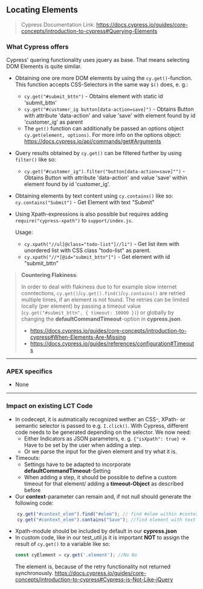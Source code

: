 ## Locating Elements
> Cypress Documentation Link: https://docs.cypress.io/guides/core-concepts/introduction-to-cypress#Querying-Elements

### What Cypress offers

Cypress' quering functionality uses jquery as base. That means selecting DOM Elements is quite similar.
- Obtaining one ore more DOM elements by using the `cy.get()`-function. This function accepts CSS-Selectors in the same way `$()` does, e. g.:
    - `cy.get("#submit_bttn")` - Obtains element with static id 'submit_bttn'
    - `cy.get("#customer_ig button[data-action=save]")` - Obtains Button with attribute 'data-action' and value 'save' with element found by id 'customer_ig' as parent
    - The `get()` function can additionally be passed an options object `cy.get(element, options)`. For more info on the options object: https://docs.cypress.io/api/commands/get#Arguments

- Query results obtained by `cy.get()` can be filtered further by using `filter()` like so:
    - `cy.get("#customer_ig").filter("button[data-action=save]"")` -    Obtains Button with attribute 'data-action' and value 'save' within element found by id 'customer_ig'. 

- Obtaining elements by text content using `cy.contains()` like so: `cy.contains("Submit")` - Get Element with text "Submit"

- Using Xpath-expressions is also possible but requires adding `require("cypress-xpath")` to `support/index.js`. 

    Usage:
    - `cy.xpath("//ul[@class="todo-list"]//li")` - Get list item with unordered list with CSS class "todo-list" as parent.
    - `cy.xpath("//*[@id="submit_bttn"]")` - Get element with id "submit_bttn"

> __Countering Flakiness__:
>
>In order to deal with flakiness due to for example slow internet conntections, `cy.get()`/`cy.get().find()`/`cy.contains()` are retried multiple times, if an element is not found. The retries can be limited locally (per element) by passing a timeout value (`cy.get("#submit_bttn", { timeout: 10000 })`) or globally by changing the __defaultCommandTimeout__-option in __cypress.json__.
>
>- https://docs.cypress.io/guides/core-concepts/introduction-to-cypress#When-Elements-Are-Missing
>- https://docs.cypress.io/guides/references/configuration#Timeouts

---
 ### APEX specifics
 - None
 ---
 ### Impact on existing LCT Code 
  - In codecept, it is autmatically recognized wether an CSS-, XPath- or semantic selector is passed to e.g. `I.click()`. With Cypress, different code needs to be generated depending on the selector. We now need:
    - Either Indicators as JSON parameters, e. g. `{"isXpath": true}`
        -> Have to be set by the user when adding a step.
    - Or we parse the input for the given element and try what it is.
- Timeouts: 
    - Settings have to be adapted to incorporate __defaultCommandTimeout__-Setting
    - When adding a step, it should be possible to define a custom timeout for that element/ adding a __timeout-Object__ as described before  
- Our __context__-parameter can remain and, if not null should generate the following code:
```js 
    cy.get("#context_elem").find("#elem"); // find #elem within #context_elem
    cy.get("#context_elem").contains("Save"); //find element with text " Save" within #context_elem 
```
- Xpath-module should be included by default in our __cypress.json__
- In custom code, like in our test_util.js it is important __NOT__ to assign the result of `cy.get()` to a variable like so: 
    ```js 
    const cyElement = cy.get('.element'); //No No
    ```  
    The element is, because of the retry functionality not returned synchronously.
    https://docs.cypress.io/guides/core-concepts/introduction-to-cypress#Cypress-is-Not-Like-jQuery

